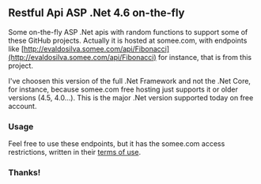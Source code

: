 ## Restful Api ASP .Net 4.6 on-the-fly

Some on-the-fly ASP .Net apis with random functions to support some of these GitHub projects. 
Actually it is hosted at somee.com, with endpoints like [http://evaldosilva.somee.com/api/Fibonacci](http://evaldosilva.somee.com/api/Fibonacci) for instance, that is from this project.

I've choosen this version of the full .Net Framework and not the .Net Core, for instance, because somee.com free hosting just supports it or older versions (4.5, 4.0...). This is the major .Net version supported today on free account.

### Usage
Feel free to use these endpoints, but it has the somee.com access restrictions, written in their [terms of use](https://somee.com/TermsOfService.aspx). 

### Thanks!

